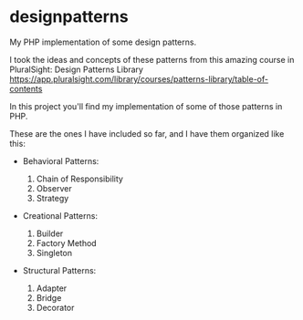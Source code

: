 # designpatterns
My PHP implementation of some design patterns.

I took the ideas and concepts of these patterns from this amazing course in PluralSight:
Design Patterns Library
https://app.pluralsight.com/library/courses/patterns-library/table-of-contents

In this project you'll find my implementation of some of those patterns in PHP.

These are the ones I have included so far, and I have them organized like this:

- Behavioral Patterns:
  1. Chain of Responsibility 
  2. Observer
  3. Strategy
  
- Creational Patterns:
  1. Builder
  2. Factory Method
  3. Singleton
  
- Structural Patterns:
  1. Adapter
  2. Bridge
  3. Decorator
